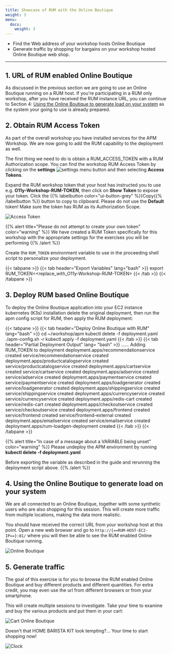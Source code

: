 ```yaml
---
title: Showcase of RUM with the Online Boutique
weight: 3
menu:
  docs:
    weight: 3
---
```

* Find the Web address of your workshop hosts Online Boutique
* Generate traffic by shopping for bargains on your workshop hosted Online Boutique web shop.

---

## 1. URL of RUM enabled Online Boutique

As discussed in the previous section we are going to use an Online Boutique running on a RUM host.
If you're participating in a RUM only workshop, after you have received the RUM instance URL, you can continue to Section 4: [Using the Online Boutique to generate load on your system](../showcase/#4-using-the-online-boutique-to-generate-load-on-your-system) as the system your going to use is already prepared.

## 2. Obtain RUM Access Token

As part of the overall workshop you have installed services for the APM Workshop. We are now going to add the RUM capability to the deployment as well.

The first thing we need to do is obtain a RUM_ACCESS_TOKEN with a RUM Authorization scope.  You can find the workshop RUM Access Token by clicking on the **settings** ![settings](../images/setting.png) menu button and then selecting **Access Tokens**.

Expand the RUM workshop token that your host has instructed you to use e.g. **O11y-Workshop-RUM-TOKEN**, then click on **Show Token** to expose your token. Click the {{% labelbutton color="ui-button-grey" %}}Copy{{% /labelbutton %}} button to copy to clipboard. Please do not use the **Default** token! Make sure the token has RUM as its Authorization Scope.

![Access Token](../images/RUM-Access-Token.png)

{{% alert title="Please do not attempt to create your own token" color="warning" %}}
We have created a RUM Token specifically for this workshop with the appropriate settings for the exercises you will be performing
{{% /alert %}}

Create the `RUM_TOKEN` environment variable to use in the proceeding shell script to personalize your deployment.

{{< tabpane >}}
{{< tab header="Export Variables" lang="bash" >}}
export RUM_TOKEN=<replace_with_O11y-Workshop-RUM-TOKEN>
{{< /tab >}}
{{< /tabpane >}}

## 3. Deploy RUM based Online Boutique

To deploy the Online Boutique application into your EC2 instance  kubernetes (K3s) installation delete the  original deployment, then run the apm config script for RUM, then apply the RUM deployment:

{{< tabpane >}}
{{< tab header="Deploy Online Boutique with RUM" lang="bash" >}}
cd ~/workshop/apm
kubectl delete -f deployment.yaml
./apm-config.sh -r
kubectl apply -f deployment.yaml
{{< /tab >}}
{{< tab header="Partial Deployment Output" lang= "bash" >}}
......
Adding RUM_TOKEN to deployment
deployment.apps/recommendationservice created
service/recommendationservice created
deployment.apps/productcatalogservice created
service/productcatalogservice created
deployment.apps/cartservice created
service/cartservice created
deployment.apps/adservice created
service/adservice created
deployment.apps/paymentservice created
service/paymentservice created
deployment.apps/loadgenerator created
service/loadgenerator created
deployment.apps/shippingservice created
service/shippingservice created
deployment.apps/currencyservice created
service/currencyservice created
deployment.apps/redis-cart created
service/redis-cart created
deployment.apps/checkoutservice created
service/checkoutservice created
deployment.apps/frontend created
service/frontend created
service/frontend-external created
deployment.apps/emailservice created
service/emailservice created
deployment.apps/rum-loadgen-deployment created
{{< /tab >}}
{{< /tabpane >}}

{{% alert title="In case of a message about a VARIABLE being unset" color="warning" %}}
Please undeploy the APM environment by running **kubectl delete -f deployment.yaml**

Before exporting the variable as described in the guide and rerunning the deployment script above.
{{% /alert %}}

## 4. Using the Online Boutique to generate load on your system

We are all connected to an Online Boutique, together with some synthetic users who are also shopping for this session. This will create more traffic from multiple locations, making the data more realistic.

You should have received the correct URL from your workshop host at this point.
Open a new web browser and go to `http://{==RUM-HOST-EC2-IP==}:81/` where you will then be able to see the RUM enabled Online Boutique running.

![Online Boutique](../images/online-boutique.png)

## 5. Generate traffic

The goal of this exercise is for you to browse the RUM enabled Online Boutique and buy different products and different quantities.
For extra credit, you may even use the url from different browsers or from your smartphone.

This will create  multiple sessions to investigate. Take your time to examine and buy the various products and put them in your cart:

![Cart Online Boutique](../images/cart.png)

Doesn't that HOME BARISTA KIT look tempting?...   Your time to start shopping now!

![Clock](../images/Clock.gif)
